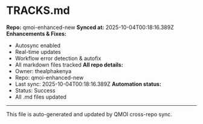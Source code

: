 # TRACKS.md

**Repo:** qmoi-enhanced-new
**Synced at:** 2025-10-04T00:18:16.389Z
**Enhancements & Fixes:**
- Autosync enabled
- Real-time updates
- Workflow error detection & autofix
- All markdown files tracked
**All repo details:**
- Owner: thealphakenya
- Repo: qmoi-enhanced-new
- Last sync: 2025-10-04T00:18:16.389Z
**Automation status:**
- Status: Success
- All .md files updated
---
This file is auto-generated and updated by QMOI cross-repo sync.
